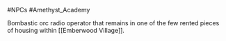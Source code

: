 #NPCs #Amethyst_Academy 

Bombastic orc radio operator that remains in one of the few rented pieces of housing within [[Emberwood Village]].